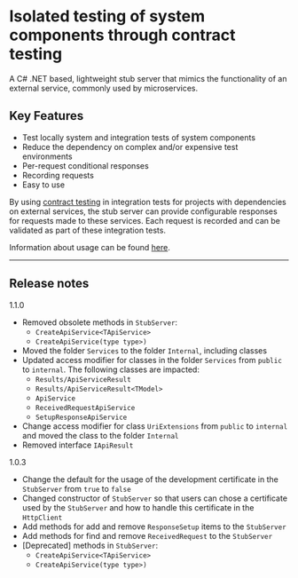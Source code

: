 ﻿# Isolated testing of system components through contract testing

A C# .NET based, lightweight stub server that mimics the functionality of an external service, commonly used by microservices. 

## Key Features

- Test locally system and integration tests of system components
- Reduce the dependency on complex and/or expensive test environments
- Per-request conditional responses
- Recording requests
- Easy to use

By using [contract testing](https://microsoft.github.io/code-with-engineering-playbook/automated-testing/cdc-testing/) in integration tests for projects with dependencies on external services, the stub server can provide configurable responses for requests made to these services. Each request is recorded and can be validated as part of these integration tests.

Information about usage can be found [here](https://github.com/cympatic/stub).

---

## Release notes

1.1.0
- Removed obsolete methods in `StubServer`:
  - `CreateApiService<TApiService>`
  - `CreateApiService(type type>)`
- Moved the folder `Services` to the folder `Internal`, including classes
- Updated access modifier for classes in the folder `Services` from `public` to `internal`. The following classes are impacted:
  - `Results/ApiServiceResult`
  - `Results/ApiServiceResult<TModel>`
  - `ApiService`
  - `ReceivedRequestApiService`
  - `SetupResponseApiService`
- Change access modifier for class `UriExtensions` from `public` to `internal` and moved the class to the folder `Internal`
- Removed interface `IApiResult`

1.0.3
- Change the default for the usage of the development certificate in the `StubServer` from `true` to `false`
- Changed constructor of `StubServer` so that users can chose a certificate used by the `StubServer` and how to handle this certificate in the `HttpClient`
- Add methods for add and remove `ResponseSetup` items to the `StubServer`
- Add methods for find and remove `ReceivedRequest` to the `StubServer`
- [Deprecated] methods in `StubServer`:
  - `CreateApiService<TApiService>`
  - `CreateApiService(type type>)`
